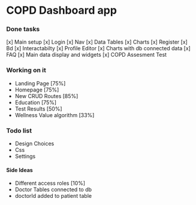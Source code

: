 # COPD Dashboard app

### Done tasks

[x] Main setup
[x] Login
[x] Nav
[x] Data Tables
[x] Charts
[x] Register
[x] Bd
[x] Interactabilty
[x] Profile Editor
[x] Charts with db connected data
[x] FAQ
[x] Main data display and widgets 
[x] COPD Assesment Test



### Working on it
- Landing Page [75%]
- Homepage [75%]
- New CRUD Routes [85%]
- Education [75%]
- Test Results [50%]
- Wellness Value algorithm [33%]


### Todo list
- Design Choices
- Css
- Settings


#### Side Ideas 
- Different access roles [10%]
- Doctor Tables connected to db 
- doctorId added to patient table
